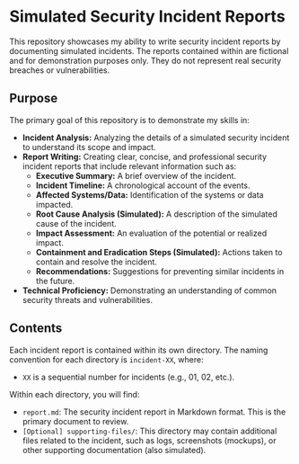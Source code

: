 # Simulated Security Incident Reports

This repository showcases my ability to write security incident reports by documenting simulated incidents.  The reports contained within are fictional and for demonstration purposes only. They do not represent real security breaches or vulnerabilities.

## Purpose

The primary goal of this repository is to demonstrate my skills in:

* **Incident Analysis:**  Analyzing the details of a simulated security incident to understand its scope and impact.
* **Report Writing:**  Creating clear, concise, and professional security incident reports that include relevant information such as:
    * **Executive Summary:** A brief overview of the incident.
    * **Incident Timeline:** A chronological account of the events.
    * **Affected Systems/Data:** Identification of the systems or data impacted.
    * **Root Cause Analysis (Simulated):**  A description of the simulated cause of the incident.
    * **Impact Assessment:**  An evaluation of the potential or realized impact.
    * **Containment and Eradication Steps (Simulated):**  Actions taken to contain and resolve the incident.
    * **Recommendations:** Suggestions for preventing similar incidents in the future.
* **Technical Proficiency:**  Demonstrating an understanding of common security threats and vulnerabilities.

## Contents

Each incident report is contained within its own directory.  The naming convention for each directory is `incident-XX`, where:

* `XX` is a sequential number for incidents (e.g., 01, 02, etc.).

Within each directory, you will find:

* `report.md`: The security incident report in Markdown format.  This is the primary document to review.
* `[Optional] supporting-files/`:  This directory may contain additional files related to the incident, such as logs, screenshots (mockups), or other supporting documentation (also simulated).